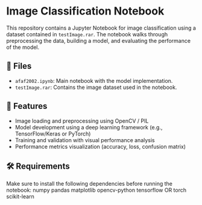 # Image Classification Notebook

This repository contains a Jupyter Notebook for image classification using a dataset contained in `testImage.rar`. The notebook walks through preprocessing the data, building a model, and evaluating the performance of the model.

## 📁 Files

- `afaf2002.ipynb`: Main notebook with the model implementation.
- `testImage.rar`: Contains the image dataset used in the notebook.

## 📌 Features

- Image loading and preprocessing using OpenCV / PIL
- Model development using a deep learning framework (e.g., TensorFlow/Keras or PyTorch)
- Training and validation with visual performance analysis
- Performance metrics visualization (accuracy, loss, confusion matrix)

## 🛠️ Requirements

Make sure to install the following dependencies before running the notebook:
numpy
pandas
matplotlib
opencv-python
tensorflow OR torch
scikit-learn
